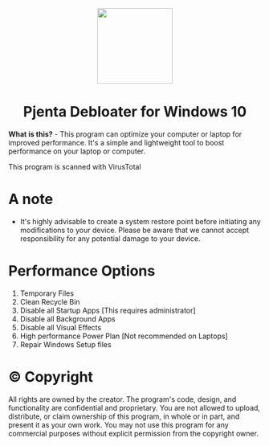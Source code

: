 <div align="center">
  <img src="https://i.imgur.com/e85wfuR.png" width="150" height="150">
</div>

<div align="center">
  <h1>Pjenta Debloater for Windows 10</h1>
</div>


**What is this?** - This program can optimize your computer or laptop for improved performance. It's a simple and lightweight tool to boost performance on your laptop or computer.

This program is scanned with VirusTotal

# A note

* It's highly advisable to create a system restore point before initiating any modifications to your device. 
Please be aware that we cannot accept responsibility for any potential damage to your device.

# Performance Options

1. Temporary Files
2. Clean Recycle Bin
3. Disable all Startup Apps [This requires administrator]
4. Disable all Background Apps
5. Disable all Visual Effects
6. High performance Power Plan [Not recommended on Laptops]
7. Repair Windows Setup files


# ©️ Copyright

All rights are owned by the creator. The program's code, design, and functionality are confidential and proprietary. 
You are not allowed to upload, distribute, or claim ownership of this program, in whole or in part, and present it as your own work. 
You may not use this program for any commercial purposes without explicit permission from the copyright owner.